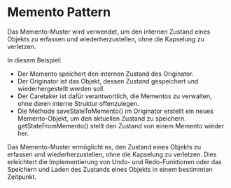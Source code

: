 # Memento Pattern

Das Memento-Muster wird verwendet, um den internen Zustand eines Objekts zu erfassen und wiederherzustellen, ohne die Kapselung zu verletzen.

In diesem Beispiel:

- Der Memento speichert den internen Zustand des Originator.
- Der Originator ist das Objekt, dessen Zustand gespeichert und wiederhergestellt werden soll.
- Der Caretaker ist dafür verantwortlich, die Mementos zu verwalten, ohne deren interne Struktur offenzulegen.
- Die Methode saveStateToMemento() im Originator erstellt ein neues Memento-Objekt, um den aktuellen Zustand zu speichern. getStateFromMemento() stellt den Zustand von einem Memento wieder her.

Das Memento-Muster ermöglicht es, den Zustand eines Objekts zu erfassen und wiederherzustellen, ohne die Kapselung zu verletzen. Dies erleichtert die Implementierung von Undo- und Redo-Funktionen oder das Speichern und Laden des Zustands eines Objekts in einem bestimmten Zeitpunkt.